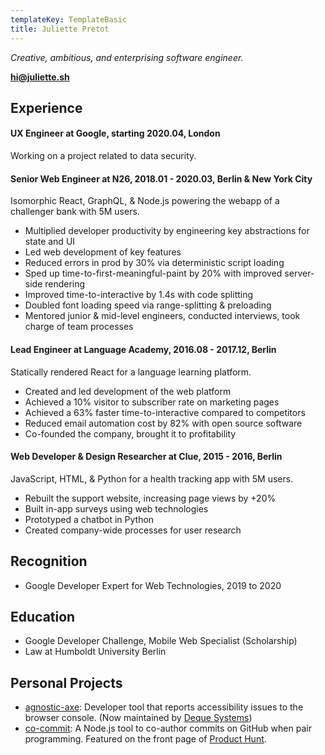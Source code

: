 ```yaml
---
templateKey: TemplateBasic
title: Juliette Pretot
---
```


_Creative, ambitious, and enterprising software engineer._

**hi@juliette.sh**

## Experience

#### UX Engineer at Google, starting 2020.04, London

Working on a project related to data security.

#### Senior Web Engineer at N26, 2018.01 - 2020.03, Berlin & New York City

Isomorphic React, GraphQL, & Node.js powering the webapp of a challenger bank with 5M users.

- Multiplied developer productivity by engineering key abstractions for state and UI
- Led web development of key features
- Reduced errors in prod by 30% via deterministic script loading
- Sped up time-to-first-meaningful-paint by 20% with improved server-side rendering
- Improved time-to-interactive by 1.4s with code splitting
- Doubled font loading speed via range-splitting & preloading
- Mentored junior & mid-level engineers, conducted interviews, took charge of team processes

#### Lead Engineer at Language Academy, 2016.08 - 2017.12, Berlin

Statically rendered React for a language learning platform.

- Created and led development of the web platform
- Achieved a 10% visitor to subscriber rate on marketing pages
- Achieved a 63% faster time-to-interactive compared to competitors
- Reduced email automation cost by 82% with open source software
- Co-founded the company, brought it to profitability

#### Web Developer & Design Researcher at Clue, 2015 - 2016, Berlin

JavaScript, HTML, & Python for a health tracking app with 5M users.

- Rebuilt the support website, increasing page views by +20%
- Built in-app surveys using web technologies
- Prototyped a chatbot in Python
- Created company-wide processes for user research

## Recognition

- Google Developer Expert for Web Technologies, 2019 to 2020

## Education

- Google Developer Challenge, Mobile Web Specialist (Scholarship)
- Law at Humboldt University Berlin

## Personal Projects

- [agnostic-axe](https://github.com/juliettepretot/agnostic-axe): Developer tool that reports accessibility issues to the browser console. (Now maintained by [Deque Systems](https://en.wikipedia.org/wiki/Deque_Systems))
- [co-commit](https://github.com/juliettepretot/npx-co-commit): A Node.js tool to co-author commits on GitHub when pair programming. Featured on the front page of [Product Hunt](https://www.producthunt.com/posts/co-commit).
